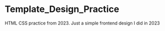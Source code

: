 # Template_Design_Practice
HTML CSS practice from 2023. Just a simple frontend design I did in 2023
